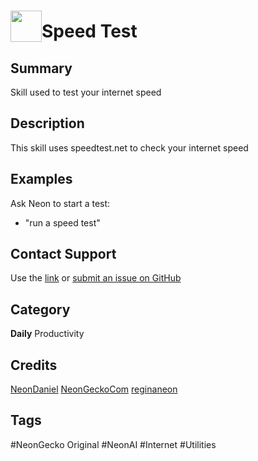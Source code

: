 # <img src='https://0000.us/klatchat/app/files/neon_images/icons/neon_skill.png' card_color="#FF8600" width="50" style="vertical-align:bottom">Speed Test

## Summary

Skill used to test your internet speed

## Description

This skill uses speedtest.net to check your internet speed

## Examples

Ask Neon to start a test:

- "run a speed test"

## Contact Support

Use the [link](https://neongecko.com/ContactUs) or [submit an issue on GitHub](https://help.github.com/en/articles/creating-an-issue)

## Category
**Daily**
Productivity

## Credits
[NeonDaniel](https://github.com/NeonDaniel)
[NeonGeckoCom](https://github.com/NeonGeckoCom)
[reginaneon](https://github.com/reginaneon)

## Tags
#NeonGecko Original
#NeonAI
#Internet
#Utilities